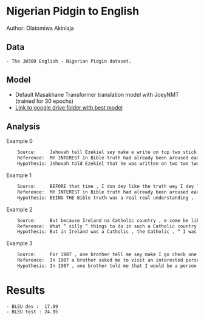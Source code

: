 # Nigerian Pidgin to English

Author: Olatomiwa Akinlaja

## Data

	- The JW300 English - Nigerian Pidgin dataset.

## Model

- Default Masakhane Transformer translation model with JoeyNMT (trained for 30 epochs)
- [Link to google drive folder with best model](https://drive.google.com/drive/folders/1f1CE3Gf_CUAvO1xqR1dqzzfJkAILmGnZ?usp=sharing)

## Analysis

Example 0
```sh
	Source:     Jehovah tell Ezekiel sey make e write on top two stick .
	Reference:  MY INTEREST in Bible truth had already been aroused earlier .
	Hypothesis: Jehovah told Ezekiel that he was written on two two two two two men .
```

Example 1
```sh
	Source:     BEFORE that time , I don dey like the truth wey I dey learn from Bible .
	Reference:  MY INTEREST in Bible truth had already been aroused earlier .
	Hypothesis: BEING THE Bible truth was a real real understanding .
```

Example 2
```sh
	Source:     But because Ireland na Catholic country , e come be like sey , ‘ trouble dey sleep yanga go wake am . ’
	Reference:  What “ silly ” things to do in such a Catholic country !
	Hypothesis: But in Ireland was a Catholic , the Catholic , “ I was sick . ”
```

Example 3
```sh
	Source:     For 1987 , one brother tell me sey make I go check one person wey like our message for Balykchy .
	Reference:  In 1987 a brother asked me to visit an interested person living in the town of Balykchy .
	Hypothesis: In 1987 , one brother told me that I would be a person who is in Balyky .
```

# Results
	- BLEU dev :  17.09
	- BLEU test : 24.95
